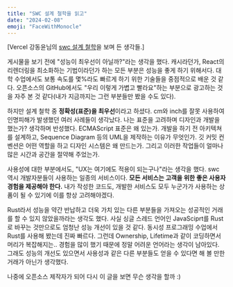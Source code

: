 ```yaml
---
title: "SWC 설계 철학을 읽고"
date: "2024-02-08"
emoji: "FaceWithMonocle"
---
```


[Vercel 강동윤님의 [swc 설계 철학](https://kdy1.github.io/post/2023/7/swc-design-philosophy/)을 보며 든 생각들.]

게시물을 보기 전에 "성능이 최우선이 아닐까?"라는 생각을 했다. 캐시라던가, React의 리렌더링을 최소화하는 기법이라던가 하는 모든 부분은 성능을 좋게 하기 위해서다. 대학 수업에서도 보통 속도를 몇%라도 빠르게 하기 위한 기술들을 중점적으로 배운 것 같다. 오픈소스의 GitHub에서도 "우리 이렇게 가볍고 빨라요"하는 부분으로 광고하는 것을 자주 본 것 같다(내가 지금까지는 그런 부분들만 봤을 수도 있다).

하지만 설계 철학 중 **정확성(표준)을 최우선**이라고 하셨다. cm와 inch를 잘못 사용하여 인명피해가 발생했던 여러 사례들이 생각났다. 나는 표준을 고려하며 디자인과 개발을 했는가? 생각하며 반성했다. ECMAScript 표준은 왜 있는가. 개발을 하기 전 아키텍쳐를 설계하고, Sequence Diagram 등의 UML을 제작하는 이유가 무엇인가. 깃 커밋 컨벤션은 어떤 역할을 하고 디자인 시스템은 왜 만드는가. 그리고 이러한 작업들이 얼마나 많은 시간과 공간을 절약해 주었는가.

사용성에 대한 부분에서도, "UX는 여기에도 적용이 되는구나"라는 생각을 했다. swc 역시 개발자분들이 사용하는 일종의 서비스이다. **모든 서비스는 고객을 위한 좋은 사용자 경험을 제공해야 한다.** 내가 작성한 코드도, 개발한 서비스도 모두 누군가가 사용하는 상품이 될 수 있기에 이를 항상 고려해야겠다.

Rust라서 성능을 약간 반납하고 더욱 가치 있는 다른 부분들을 가져오는 성공적인 거래를 할 수 있지 않았을까라는 생각도 했다. 사실 싱글 스레드 언어인 JavaSciprt를 Rust로 바꾸는 것만으로도 엄청난 성능 개선이 있을 것 같다. 동시성 프로그래밍 수업에서 Rust를 사용해 봤는데 진짜 빠르다. 그런데 Ownership, Lifetime과 같이 코딩하면서 머리가 복잡해지는.. 경험을 많이 했기 때문에 정말 어려운 언어라는 생각이 남아있다. 그래도 성능의 개선도 있으면서 사용성과 같은 다른 부분들도 얻을 수 있다면 해 볼 만한 거래가 아닌가 생각했다.

나중에 오픈소스 제작자가 되어 다시 이 글을 보면 무슨 생각을 할까 :)
